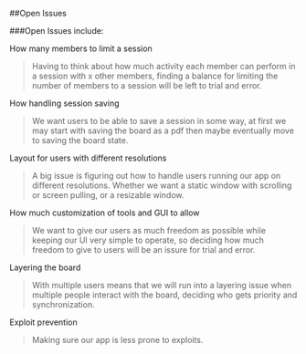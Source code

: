 ##Open Issues


###Open Issues include:

How many members to limit a session
	<blockquote>Having to think about how much activity each member can perform in a session with x other members, finding a balance for limiting the number of members to a session will be left to trial and error.</blockquote>
	
How handling session saving
	<blockquote>We want users to be able to save a session in some way, at first we may start with saving the board as a pdf then maybe eventually move to saving the board state.</blockquote>
	
Layout for users with different resolutions
	<blockquote>A big issue is figuring out how to handle users running our app on different resolutions. Whether we want a static window with scrolling or screen pulling, or a resizable window.</blockquote>
	
How much customization of tools and GUI to allow
	<blockquote>We want to give our users as much freedom as possible while keeping our UI very simple to operate, so deciding how much freedom to give to users will be an issure for trial and error.</blockquote>
	
Layering the board
	<blockquote>With multiple users means that we will run into a layering issue when multiple people interact with the board, deciding who gets priority and synchronization.</blockquote>
	
Exploit prevention
	<blockquote>Making sure our app is less prone to exploits.</blockquote>

